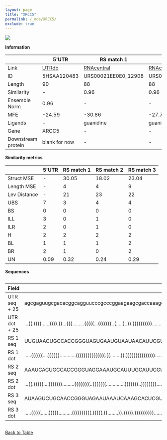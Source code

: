 ```yaml
---
layout: page
title: "XRCC5"
permalink: /_mds/XRCC5/
exclude: true
---
```




![](../../alns_9.28.22/aln_5HSAA120483_0.995.png?raw=true)


**Information**

| | 5'UTR       | RS match 1   | RS match 2  | RS match 3 |
| ---- | ----------- | ----------- | ----------- | ----------- |
| Link | <a href="http://utrdb.ba.itb.cnr.it/getutr/5HSAA120483/1" target="_blank" rel="noopener noreferrer">UTRdb</a>   | <a href="https://rnacentral.org/rna/URS00021EE0E0/12908" target="_blank" rel="noopener noreferrer">RNAcentral</a>     |<a href="https://rnacentral.org/rna/URS00021EDCEB/12908" target="_blank" rel="noopener noreferrer">RNAcentral</a>  | <a href="https://rnacentral.org/rna/URS00021EE07C/12908" target="_blank" rel="noopener noreferrer">RNAcentral</a>   |
| ID | 5HSAA120483     | URS00021EE0E0_12908     | URS00021EDCEB_12908     | URS00021EE07C_12908     |
| Length | 90     |  88    | 88   |  87    |
| Similarity | - | 0.96 | 0.96 | 0.95 |
| Ensemble Norm | 0.96 | - | - | - |
| MFE | -24.59 | -30.86 | -27.78 | -27.17 |
| Ligands | - | guanidine | guanidine | guanidine |
| Gene | XRCC5 | - | - | - |
| Downstream protein | blank for now    |    -    | -  | - |


**Similarity metrics**

| | 5'UTR       | RS match 1   | RS match 2  | RS match 3 |
| ---- | ----------- | ----------- | ----------- | ----------- |
| Struct MSE | - | 30.05 | 18.02 | 23.04 |
| Length MSE | - | 4 | 4 | 9 |
| Lev Distance | - | 21 | 23 | 22 |
| UBS| 7 | 3 | 4 | 4 |
| BS | 0 | 0 | 0 | 0 |
| ILL | 3 | 0 | 1 | 0 |
| ILR | 2 | 0 | 1 | 0 |
| H | 2 | 2 | 2 | 2 |
| BL | 1 | 1 | 1 | 2 |
| BR | 2 | 1 | 0 | 2 |
| UN | 0.09 | 0.32 | 0.24 | 0.29 |

**Sequences**


<div style="overflow-x:auto;">

<table>
<colgroup>
<col width="30%" />
<col width="70%" />
</colgroup>
<thead>
<tr class="header">
<th>Field</th>
<th>Description</th>
</tr>
</thead>
<tbody>
<tr>
<td markdown="span">UTR seq + 25 </td>
<td markdown="span"> agcgaguugcgacacggcagguucccgcccggaagaagcgaccaaagcgccugaggaccggcaacATGGTGCGGTCGGGGAATAAGGCAG </td>
</tr>
<tr>
<td markdown="span">UTR dot + 25  </td>
<td markdown="span"> ...((.((((......)))).))...(((.........(((((...(((((((..(.....)..)).))))))))))........)))..
</td>
</tr>


<tr>
<td markdown="span">RS 1 seq </td>
<td markdown="span"> UUGUAACUGCCACCGGGUAGUGAAUGUAAUAACAUUCGUUUCCGUAUCAUCAGGUCUCAGAAGAUACGGGGACGAAUUUUUCUUUUAU
</td>
</tr>


<tr>
<td markdown="span">RS 1 dot </td>
<td markdown="span"> .....((((((....))))))............(((((((((((((((.((........)).)))))))))))))))...........
</td>
</tr>


<tr>
<td markdown="span">RS 2 seq </td>
<td markdown="span"> AAAUCACUGCCACCGGGUAGGAAAUGCAUUUGCAUUCGUCUGCACAUCGUUAGGUCUUGGAAGAUGUGUUCACGGGUGCUUUUAUUUU
</td>
</tr>


<tr>
<td markdown="span">RS 2 dot </td>
<td markdown="span"> ...((.(((((....))))))).........((((((((..(((((((..............)))))))..)))))))).........
</td>
</tr>


<tr>
<td markdown="span">RS 3 seq </td>
<td markdown="span"> AUAAGUCUGCAACCGGGUAGAAUAAAUCAAAGCACUCGUUACACAUCGUCAGGUCUUAGAAGAUGUAUAACGAGUGUACUUAUUUUU
</td>
</tr>


<tr>
<td markdown="span">RS 3 dot </td>
<td markdown="span"> .....(((((......)))))..........((((((((((.(((((.((........)).))))).))))))))))..........
</td>
</tr>

</tbody>
</table>


</div>


[Back to Table](../../display)
